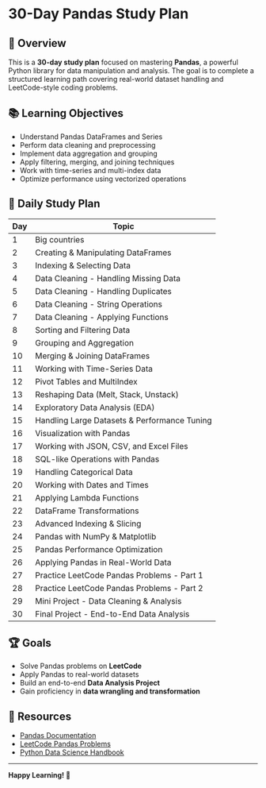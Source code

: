 # 30-Day Pandas Study Plan

## 📅 Overview
This is a **30-day study plan** focused on mastering **Pandas**, a powerful Python library for data manipulation and analysis. The goal is to complete a structured learning path covering real-world dataset handling and LeetCode-style coding problems.

## 📚 Learning Objectives
- Understand Pandas DataFrames and Series
- Perform data cleaning and preprocessing
- Implement data aggregation and grouping
- Apply filtering, merging, and joining techniques
- Work with time-series and multi-index data
- Optimize performance using vectorized operations

## 📌 Daily Study Plan
| Day | Topic |
|-----|------------------------------------------------|
| 1   |Big countries     
| 2   | Creating & Manipulating DataFrames            |
| 3   | Indexing & Selecting Data                     |
| 4   | Data Cleaning - Handling Missing Data        |
| 5   | Data Cleaning - Handling Duplicates          |
| 6   | Data Cleaning - String Operations            |
| 7   | Data Cleaning - Applying Functions           |
| 8   | Sorting and Filtering Data                    |
| 9   | Grouping and Aggregation                      |
| 10  | Merging & Joining DataFrames                  |
| 11  | Working with Time-Series Data                 |
| 12  | Pivot Tables and MultiIndex                   |
| 13  | Reshaping Data (Melt, Stack, Unstack)         |
| 14  | Exploratory Data Analysis (EDA)               |
| 15  | Handling Large Datasets & Performance Tuning  |
| 16  | Visualization with Pandas                     |
| 17  | Working with JSON, CSV, and Excel Files       |
| 18  | SQL-like Operations with Pandas               |
| 19  | Handling Categorical Data                     |
| 20  | Working with Dates and Times                  |
| 21  | Applying Lambda Functions                     |
| 22  | DataFrame Transformations                     |
| 23  | Advanced Indexing & Slicing                   |
| 24  | Pandas with NumPy & Matplotlib                |
| 25  | Pandas Performance Optimization               |
| 26  | Applying Pandas in Real-World Data            |
| 27  | Practice LeetCode Pandas Problems - Part 1    |
| 28  | Practice LeetCode Pandas Problems - Part 2    |
| 29  | Mini Project - Data Cleaning & Analysis       |
| 30  | Final Project - End-to-End Data Analysis      |

## 🏆 Goals
- Solve Pandas problems on **LeetCode**
- Apply Pandas to real-world datasets
- Build an end-to-end **Data Analysis Project**
- Gain proficiency in **data wrangling and transformation**

## 🔗 Resources
- [Pandas Documentation](https://pandas.pydata.org/docs/)
- [LeetCode Pandas Problems](https://leetcode.com/studyplan/30-days-of-pandas/)
- [Python Data Science Handbook](https://jakevdp.github.io/PythonDataScienceHandbook/)

---
**Happy Learning! 🚀**

